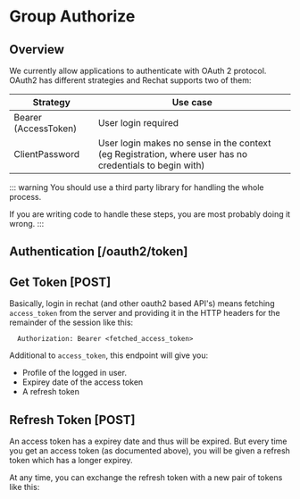 # Group Authorize

## Overview
We currently allow applications to authenticate with OAuth 2 protocol.
OAuth2 has different strategies and Rechat supports two of them:

Strategy              | Use case
--------------------- | ---------
Bearer (AccessToken)  | User login required
ClientPassword        | User login makes no sense in the context (eg Registration, where user has no credentials to begin with)

::: warning
You should use a third party library for handling the whole process.

If you are writing code to handle these steps, you are most probably doing it wrong.
:::

## Authentication [/oauth2/token]

## Get Token [POST]
Basically, login in rechat (and other oauth2 based API's) means fetching `access_token` from the server
and providing it in the HTTP headers for the remainder of the session like this:

```http
  Authorization: Bearer <fetched_access_token>
```

Additional to `access_token`, this endpoint will give you:

* Profile of the logged in user.
* Expirey date of the access token
* A refresh token

<!-- include(tests/authorize/token.md) -->

## Refresh Token [POST]
An access token has a expirey date and thus will be expired.
But every time you get an access token (as documented above), you will be given a refresh token which has a longer expirey.

At any time, you can exchange the refresh token with a new pair of tokens like this:

<!-- include(tests/authorize/refresh.md) -->